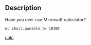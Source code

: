 ## Description
Have you ever use Microsoft calculator?

`nc chall.pwnable.tw 10100`

[calc](https://pwnable.tw/static/chall/calc)